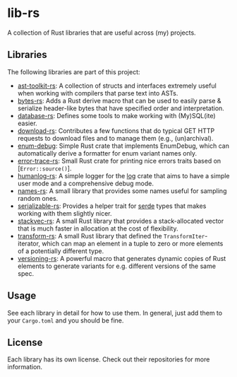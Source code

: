 # lib-rs
A collection of Rust libraries that are useful across (my) projects.


## Libraries
The following libraries are part of this project:
- [ast-toolkit-rs](https://github.com/Lut99/ast-toolkit-rs): A collection of structs and interfaces extremely useful when working with compilers that parse text into ASTs.
- [bytes-rs](https://github.com/Lut99/bytes-rs): Adds a Rust derive macro that can be used to easily parse & serialize header-like bytes that have specified order and interpretation.
- [database-rs](https://github.com/Lut99/database-rs): Defines some tools to make working with (My)SQL(ite) easier.
- [download-rs](https://github.com/Lut99/download-rs): Contributes a few functions that do typical GET HTTP requests to download files and to manage them (e.g., (un)archival).
- [enum-debug](https://github.com/Lut99/enum-debug): Simple Rust crate that implements EnumDebug, which can automatically derive a formatter for enum variant names only.
- [error-trace-rs](https://github.com/Lut99/error-trace-rs): Small Rust crate for printing nice errors traits based on [`Error::source()`].
- [humanlog-rs](https://github.com/Lut99/humanlog-rs): A simple logger for the [log](https://https://docs.rs/log/latest/log/) crate that aims to have a simple user mode and a comprehensive debug mode.
- [names-rs](https://github.com/Lut99/names-rs): A small library that provides some names useful for sampling random ones.
- [serializable-rs](https://github.com/Lut99/serializable-rs): Provides a helper trait for [serde](https://serde.rs) types that makes working with them slightly nicer.
- [stackvec-rs](https://github.com/Lut99/stackvec-rs): A small Rust library that provides a stack-allocated vector that is much faster in allocation at the cost of flexibility.
- [transform-rs](https://github.com/Lut99/transform-rs): A small Rust library that defined the `TransformIter`-iterator, which can map an element in a tuple to zero or more elements of a potentially different type.
- [versioning-rs](https://github.com/Lut99/versioning-rs): A powerful macro that generates dynamic copies of Rust elements to generate variants for e.g. different versions of the same spec.


## Usage
See each library in detail for how to use them. In general, just add them to your `Cargo.toml` and you should be fine.


## License
Each library has its own license. Check out their repositories for more information.
